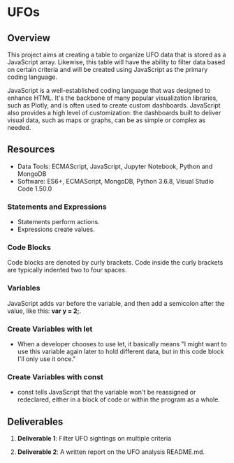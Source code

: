 # UFOs

## Overview

This project aims at creating a table to organize UFO data that is stored as a JavaScript array. Likewise, this table will have the ability to filter data based on certain criteria and will be created using JavaScript as the primary coding language.

JavaScript is a well-established coding language that was designed to enhance HTML. It's the backbone of many popular visualization libraries, such as Plotly, and is often used to create custom dashboards. JavaScript also provides a high level of customization: the dashboards built to deliver visual data, such as maps or graphs, can be as simple or complex as needed.

## Resources

- Data Tools: ECMAScript, JavaScript, Jupyter Notebook, Python and MongoDB
- Software: ES6+, ECMAScript, MongoDB, Python 3.6.8, Visual Studio Code 1.50.0

### Statements and Expressions

- Statements perform actions.
- Expressions create values.

### Code Blocks

Code blocks are denoted by curly brackets. Code inside the curly brackets are typically indented two to four spaces.

### Variables

JavaScript adds var before the variable, and then add a semicolon after the value, like this: **var y = 2;**.

### Create Variables with let

- When a developer chooses to use let, it basically means "I might want to use this variable again later to hold different data, but in this code block I'll only use it once." 

### Create Variables with const

- const tells JavaScript that the variable won't be reassigned or redeclared, either in a block of code or within the program as a whole.

## Deliverables

1. **Deliverable 1**: Filter UFO sightings on multiple criteria



3. **Deliverable 2**: A written report on the UFO analysis README.md.
